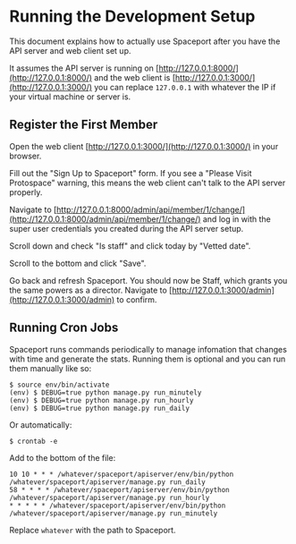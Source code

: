 # Running the Development Setup

This document explains how to actually use Spaceport after you have the API
server and web client set up.

It assumes the API server is running on [http://127.0.0.1:8000/](http://127.0.0.1:8000/) and the web
client is [http://127.0.0.1:3000/](http://127.0.0.1:3000/) you can replace `127.0.0.1` with whatever the
IP if your virtual machine or server is.

## Register the First Member

Open the web client [http://127.0.0.1:3000/](http://127.0.0.1:3000/) in your browser.

Fill out the "Sign Up to Spaceport" form. If you see a "Please Visit Protospace"
warning, this means the web client can't talk to the API server properly.

Navigate to [http://127.0.0.1:8000/admin/api/member/1/change/](http://127.0.0.1:8000/admin/api/member/1/change/) and log in with the
super user credentials you created during the API server setup.

Scroll down and check "Is staff" and click today by "Vetted date".

Scroll to the bottom and click "Save".

Go back and refresh Spaceport. You should now be Staff, which grants you the
same powers as a director. Navigate to [http://127.0.0.1:3000/admin](http://127.0.0.1:3000/admin) to confirm.

## Running Cron Jobs

Spaceport runs commands periodically to manage infomation that changes with
time and generate the stats. Running them is optional and you can run them
manually like so:

```
$ source env/bin/activate
(env) $ DEBUG=true python manage.py run_minutely
(env) $ DEBUG=true python manage.py run_hourly
(env) $ DEBUG=true python manage.py run_daily
```

Or automatically:

```
$ crontab -e
```

Add to the bottom of the file:

```
10 10 * * * /whatever/spaceport/apiserver/env/bin/python /whatever/spaceport/apiserver/manage.py run_daily
58 * * * * /whatever/spaceport/apiserver/env/bin/python /whatever/spaceport/apiserver/manage.py run_hourly
* * * * * /whatever/spaceport/apiserver/env/bin/python /whatever/spaceport/apiserver/manage.py run_minutely
```

Replace `whatever` with the path to Spaceport.

